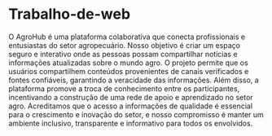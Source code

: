 # Trabalho-de-web

O AgroHub é uma plataforma colaborativa que conecta profissionais e entusiastas do setor agropecuário. Nosso objetivo é criar um espaço seguro e interativo onde as pessoas possam compartilhar notícias e informações atualizadas sobre o mundo agro. O projeto permite que os usuários compartilhem conteúdos provenientes de canais verificados e fontes confiáveis, garantindo a veracidade das informações. Além disso, a plataforma promove a troca de conhecimento entre os participantes, incentivando a construção de uma rede de apoio e aprendizado no setor agro. Acreditamos que o acesso a informações de qualidade é essencial para o crescimento e inovação do setor, e nosso compromisso é manter um ambiente inclusivo, transparente e informativo para todos os envolvidos.
